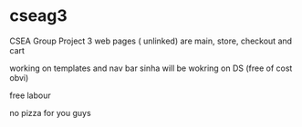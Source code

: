 # cseag3
 CSEA Group Project 3
web pages ( unlinked) are 
main, store, checkout and cart

working on templates and nav bar
sinha will be wokring on DS
(free of cost obvi)

free labour

no pizza for you guys

